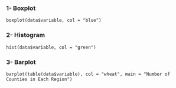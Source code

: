 
### 1- Boxplot
```[R]
boxplot(data$variable, col = "blue")
```

### 2- Histogram
```[R]
hist(data$variable, col = "green")
```

### 3- Barplot
```[R]
barplot(table(data$variable), col = "wheat", main = "Number of Counties in Each Region")
```
